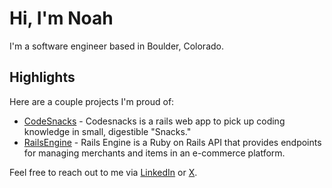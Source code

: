 # Hi, I'm Noah

I'm a software engineer based in Boulder, Colorado. 

## Highlights

Here are a couple projects I'm proud of:

- [CodeSnacks](https://github.com/CodingOnTheJohn) - Codesnacks is a rails web app to pick up coding knowledge in small, digestible "Snacks." 
- [RailsEngine](https://github.com/noahdurbin/rails_engine) - Rails Engine is a Ruby on Rails API that provides endpoints for managing merchants and items in an e-commerce platform.

Feel free to reach out to me via [LinkedIn](https://www.linkedin.com/in/noahdurbin/) or [X](https://www.x.com/durbinnoah).

